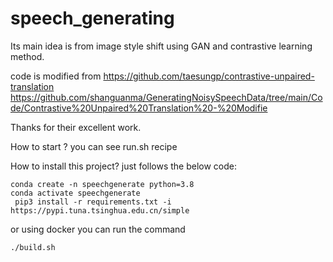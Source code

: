 # speech_generating

Its main idea is from image style shift using GAN and contrastive learning method.

code is modified from https://github.com/taesungp/contrastive-unpaired-translation
                    https://github.com/shanguanma/GeneratingNoisySpeechData/tree/main/Code/Contrastive%20Unpaired%20Translation%20-%20Modifie

Thanks for their excellent work.


How to start ?
you  can see run.sh recipe

How to install this project?
just follows the below code:
```
conda create -n speechgenerate python=3.8
conda activate speechgenerate
 pip3 install -r requirements.txt -i  https://pypi.tuna.tsinghua.edu.cn/simple
``` 
or using docker
you can run the command
```
./build.sh 

```
